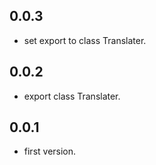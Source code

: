 ## 0.0.3

- set export to class Translater.

## 0.0.2

- export class Translater.

## 0.0.1

- first version.
